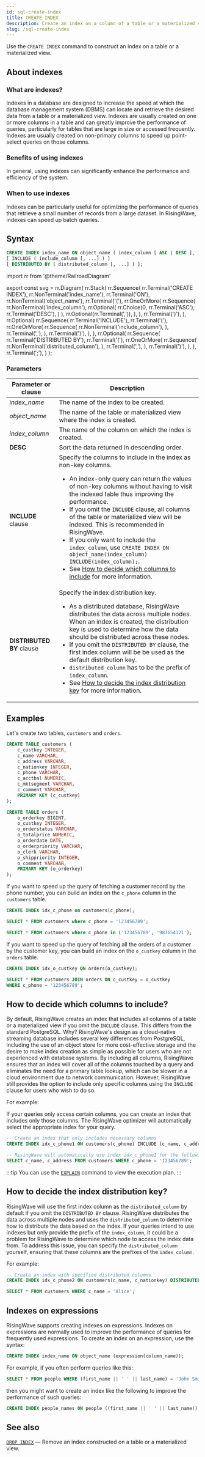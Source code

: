 ```yaml
---
id: sql-create-index
title: CREATE INDEX
description: Create an index on a column of a table or a materialized view to speed up data retrieval.
slug: /sql-create-index
---
```

<head>
  <link rel="canonical" href="https://docs.risingwave.com/docs/current/sql-create-index/" />
</head>

Use the `CREATE INDEX` command to construct an index on a table or a materialized view.

## About indexes

### What are indexes?

Indexes in a database are designed to increase the speed at which the database management system (DBMS) can locate and retrieve the desired data from a table or a materialized view. Indexes are usually created on one or more columns in a table and can greatly improve the performance of queries, particularly for tables that are large in size or accessed frequently. Indexes are usually created on non-primary columns to speed up point-select queries on those columns.

### Benefits of using indexes

In general, using indexes can significantly enhance the performance and efficiency of the system.

### When to use indexes

Indexes can be particularly useful for optimizing the performance of queries that retrieve a small number of records from a large dataset. In RisingWave, indexes can speed up batch queries.

## Syntax

```sql
CREATE INDEX index_name ON object_name ( index_column [ ASC | DESC ], [, ...] )
[ INCLUDE ( include_column [, ...] ) ]
[ DISTRIBUTED BY ( distributed_column [, ...] ) ];
```

import rr from '@theme/RailroadDiagram'

export const svg = rr.Diagram(
    rr.Stack(
        rr.Sequence(
            rr.Terminal('CREATE INDEX'),
            rr.NonTerminal('index_name'),
            rr.Terminal('ON'),
            rr.NonTerminal('object_name'),
            rr.Terminal('('),
            rr.OneOrMore(
                rr.Sequence(
                    rr.NonTerminal('index_column'),
                    rr.Optional(
                        rr.Choice(0,
                            rr.Terminal('ASC'),
                            rr.Terminal('DESC'),
                        )
                    ),
                    rr.Optional(rr.Terminal(',')),
                ),
            ),
            rr.Terminal(')'),
        ),
        rr.Optional(
            rr.Sequence(
                rr.Terminal('INCLUDE'),
                rr.Terminal('('),
                rr.OneOrMore(
                    rr.Sequence(
                        rr.NonTerminal('include_column'),
                    ),
                    rr.Terminal(','),
                ),
                rr.Terminal(')'),
            ),
        ),
        rr.Optional(
            rr.Sequence(
                rr.Terminal('DISTRIBUTED BY'),
                rr.Terminal('('),
                rr.OneOrMore(
                    rr.Sequence(
                        rr.NonTerminal('distributed_column'),
                    ),
                    rr.Terminal(','),
                ),
                rr.Terminal(')'),
            ),
        ),
        rr.Terminal(';'),
    )
);

<drawer SVG={svg} />

### Parameters

| Parameter or clause| Description|
|-----------|-------------|
|*index_name*    |The name of the index to be created.|
|*object_name*    |The name of the table or materialized view where the index is created.|
|*index_column*   |The name of the column on which the index is created.|
|**DESC**   |Sort the data returned in descending order.|
|**INCLUDE** clause|Specify the columns to include in the index as non-key columns.<ul><li>An index-only query can return the values of non-key columns without having to visit the indexed table thus improving the performance.</li><li>If you omit the `INCLUDE` clause, all columns of the table or materialized view will be indexed. This is recommended in RisingWave.</li><li>If you only want to include the `index_column`, use `CREATE INDEX ON object_name(index_column) INCLUDE(index_column);`.</li><li>See [How to decide which columns to include](#how-to-decide-which-columns-to-include) for more information.</li></ul>|
|**DISTRIBUTED BY** clause|Specify the index distribution key.<ul><li>As a distributed database, RisingWave distributes the data across multiple nodes. When an index is created, the distribution key is used to determine how the data should be distributed across these nodes.</li><li>If you omit the `DISTRIBUTED BY` clause, the first index column will be be used as the default distribution key.</li><li>`distributed_column` has to be the prefix of `index_column`.</li><li>See [How to decide the index distribution key](#how-to-decide-the-index-distribution-key) for more information.</li></ul>|

## Examples

Let's create two tables, `customers` and `orders`.

```sql
CREATE TABLE customers (
    c_custkey INTEGER,
    c_name VARCHAR,
    c_address VARCHAR,
    c_nationkey INTEGER,
    c_phone VARCHAR,
    c_acctbal NUMERIC,
    c_mktsegment VARCHAR,
    c_comment VARCHAR,
    PRIMARY KEY (c_custkey)
);

CREATE TABLE orders (
    o_orderkey BIGINT,
    o_custkey INTEGER,
    o_orderstatus VARCHAR,
    o_totalprice NUMERIC,
    o_orderdate DATE,
    o_orderpriority VARCHAR,
    o_clerk VARCHAR,
    o_shippriority INTEGER,
    o_comment VARCHAR,
    PRIMARY KEY (o_orderkey)
);
```

If you want to speed up the query of fetching a customer record by the phone number, you can build an index on the `c_phone` column in the `customers` table.

```sql
CREATE INDEX idx_c_phone on customers(c_phone);

SELECT * FROM customers where c_phone = '123456789';

SELECT * FROM customers where c_phone in ('123456789', '987654321');
```

If you want to speed up the query of fetching all the orders of a customer by the customer key, you can build an index on the `o_custkey` column in the `orders` table.

```sql
CREATE INDEX idx_o_custkey ON orders(o_custkey);

SELECT * FROM customers JOIN orders ON c_custkey = o_custkey 
WHERE c_phone = '123456789';
```

## How to decide which columns to include?

By default, RisingWave creates an index that includes all columns of a table or a materialized view if you omit the `INCLUDE` clause. This differs from the standard PostgreSQL. Why? RisingWave's design as a cloud-native streaming database includes several key differences from PostgreSQL, including the use of an object store for more cost-effective storage and the desire to make index creation as simple as possible for users who are not experienced with database systems. By including all columns, RisingWave ensures that an index will cover all of the columns touched by a query and eliminates the need for a primary table lookup, which can be slower in a cloud environment due to network communication. However, RisingWave still provides the option to include only specific columns using the `INCLUDE` clause for users who wish to do so.

For example:

If your queries only access certain columns, you can create an index that includes only those columns. The RisingWave optimizer will automatically select the appropriate index for your query.

```sql
-- Create an index that only includes necessary columns
CREATE INDEX idx_c_phone1 ON customers(c_phone) INCLUDE (c_name, c_address);

-- RisingWave will automatically use index idx_c_phone1 for the following query since it only access the indexed columns.
SELECT c_name, c_address FROM customers WHERE c_phone = '123456789';
```

:::tip
You can use the [`EXPLAIN`](/sql/commands/sql-explain.md) command to view the execution plan.
:::

## How to decide the index distribution key?

RisingWave will use the first index column as the `distributed_column` by default if you omit the `DISTRIBUTED BY` clause. RisingWave distributes the data across multiple nodes and uses the `distributed_column` to determine how to distribute the data based on the index. If your queries intend to use indexes but only provide the prefix of the `index_column`, it could be a problem for RisingWave to determine which node to access the index data from. To address this issue, you can specify the `distributed_column` yourself, ensuring that these columns are the prefixes of the `index_column`.

For example:

```sql
-- Create an index with specified distributed columns
CREATE INDEX idx_c_phone2 ON customers(c_name, c_nationkey) DISTRIBUTED BY (c_name);

SELECT * FROM customers WHERE c_name = 'Alice';
```

<!--- original examples
The following statement creates an index on the `id` column in the `taxi_trips` table and includes the `distance` and `city` columns as non-key columns in the index.

```sql
CREATE INDEX id_index ON taxi_trips(id) INCLUDE (distance, city);
```

To see the indexes of a table, run the `DESCRIBE` statement. For example:

```sql
DESCRIBE taxi_trips;
```
```
   Name   |               Type                
----------+-----------------------------------
 id       | Int32
 distance | Float64
 city     | Varchar
 id_index | index(id) include(distance, city)
(4 rows)
```

The following statement creates an index on the `ad_id` column in the `ad_ctr_5min` materialized view:
```sql
CREATE INDEX ad_id_index ON ad_ctr_5min(ad_id);
```

Alternatively, you can create a materialized view to improve query performance:
```sql
CREATE MATERIALIZED VIEW ad_id_index_mv AS 
    SELECT ad_id FROM ad_ctr_5min
    ORDER BY ad_id;
```
-->
## Indexes on expressions

RisingWave supports creating indexes on expressions. Indexes on expressions are normally used to improve the performance of queries for frequently used expressions. To create an index on an expression, use the syntax:

```sql
CREATE INDEX index_name ON object_name (expression(column_name));
```

For example, if you often perform queries like this:

```sql
SELECT * FROM people WHERE (first_name || ' ' || last_name) = 'John Smith';
```

then you might want to create an index like the following to improve the performance of such queries:

```sql
CREATE INDEX people_names ON people ((first_name || ' ' || last_name));
```

## See also

[`DROP INDEX`](/sql/commands/sql-drop-index.md) — Remove an index constructed on a table or a materialized view.
